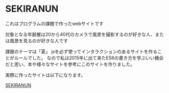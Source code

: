# SEKIRANUN

これはプログラムの課題で作ったwebサイトです

対象となる年齢層は20から40代のカメラで風景を撮影するのが好きな人、または風景を見るのが好きな人です

課題のテーマは「夏」
jsを必ず使ってインタラクションのあるサイトを作ることがルールでした。
なので私は2015年に出て来たES6の書き方を学ぶいい機会だと思い、本や様々なサイトを参考にこのサイトを作りました。

実際に作ったサイトは以下になります。

<a href="https://usagino.github.io/SEKIRANUN.github.io/">SEKIRANUN</a>
